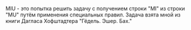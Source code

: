 MIU - это попытка решить задачу с получением строки "MI"
из строки "MU" путём применения специальных правил. Задача
взята мной из книги Дагласа Хофштадтера "Гёдель. Эшер. Бах."

